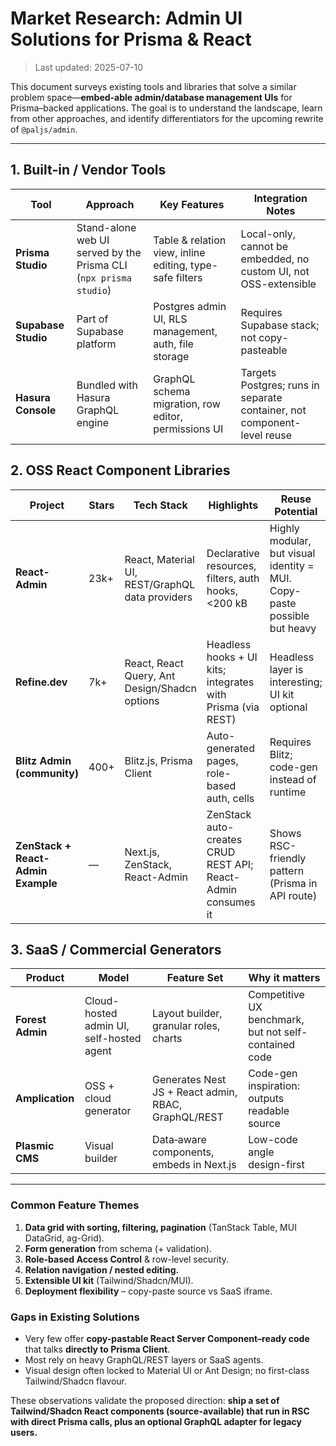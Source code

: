 # Market Research: Admin UI Solutions for Prisma & React

> Last updated: 2025-07-10

This document surveys existing tools and libraries that solve a similar problem space—**embed-able admin/database management UIs** for Prisma–backed applications. The goal is to understand the landscape, learn from other approaches, and identify differentiators for the upcoming rewrite of `@paljs/admin`.

---

## 1. Built-in / Vendor Tools

| Tool | Approach | Key Features | Integration Notes |
|------|----------|--------------|-------------------|
| **Prisma Studio** | Stand-alone web UI served by the Prisma CLI (`npx prisma studio`) | Table & relation view, inline editing, type-safe filters | Local-only, cannot be embedded, no custom UI, not OSS-extensible |
| **Supabase Studio** | Part of Supabase platform | Postgres admin UI, RLS management, auth, file storage | Requires Supabase stack; not copy-pasteable |
| **Hasura Console** | Bundled with Hasura GraphQL engine | GraphQL schema migration, row editor, permissions UI | Targets Postgres; runs in separate container, not component-level reuse |

## 2. OSS React Component Libraries

| Project | Stars | Tech Stack | Highlights | Reuse Potential |
|---------|-------|-----------|------------|-----------------|
| **React-Admin** | 23k+ | React, Material UI, REST/GraphQL data providers | Declarative resources, filters, auth hooks, <200 kB | Highly modular, but visual identity = MUI. Copy-paste possible but heavy |
| **Refine.dev** | 7k+ | React, React Query, Ant Design/Shadcn options | Headless hooks + UI kits; integrates with Prisma (via REST) | Headless layer is interesting; UI kit optional |
| **Blitz Admin (community)** | 400+ | Blitz.js, Prisma Client | Auto-generated pages, role-based auth, cells | Requires Blitz; code-gen instead of runtime |
| **ZenStack + React-Admin Example** | — | Next.js, ZenStack, React-Admin | ZenStack auto-creates CRUD REST API; React-Admin consumes it | Shows RSC-friendly pattern (Prisma in API route) |

## 3. SaaS / Commercial Generators

| Product | Model | Feature Set | Why it matters |
|---------|-------|-------------|----------------|
| **Forest Admin** | Cloud-hosted admin UI, self-hosted agent | Layout builder, granular roles, charts | Competitive UX benchmark, but not self-contained code |
| **Amplication** | OSS + cloud generator | Generates Nest JS + React admin, RBAC, GraphQL/REST | Code-gen inspiration: outputs readable source |
| **Plasmic CMS** | Visual builder | Data‐aware components, embeds in Next.js | Low-code angle <br/> design-first |

---

### Common Feature Themes

1. **Data grid with sorting, filtering, pagination** (TanStack Table, MUI DataGrid, ag-Grid).
2. **Form generation** from schema (+ validation).
3. **Role-based Access Control** & row-level security.
4. **Relation navigation / nested editing.**
5. **Extensible UI kit** (Tailwind/Shadcn/MUI).
6. **Deployment flexibility** – copy-paste source vs SaaS iframe.

### Gaps in Existing Solutions

* Very few offer **copy-pastable React Server Component–ready code** that talks **directly to Prisma Client**.
* Most rely on heavy GraphQL/REST layers or SaaS agents.
* Visual design often locked to Material UI or Ant Design; no first-class Tailwind/Shadcn flavour.

These observations validate the proposed direction: **ship a set of Tailwind/Shadcn React components (source-available) that run in RSC with direct Prisma calls, plus an optional GraphQL adapter for legacy users.** 
